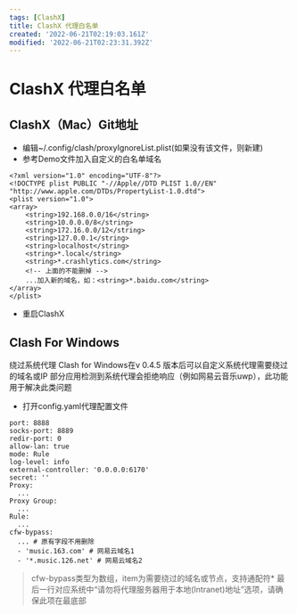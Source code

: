 ```yaml
---
tags: [ClashX]
title: ClashX 代理白名单
created: '2022-06-21T02:19:03.161Z'
modified: '2022-06-21T02:23:31.392Z'
---
```


# ClashX 代理白名单

## ClashX（Mac）Git地址

- 编辑~/.config/clash/proxyIgnoreList.plist(如果没有该文件，则新建)
- 参考Demo文件加入自定义的白名单域名

```
<?xml version="1.0" encoding="UTF-8"?>
<!DOCTYPE plist PUBLIC "-//Apple//DTD PLIST 1.0//EN" "http://www.apple.com/DTDs/PropertyList-1.0.dtd">
<plist version="1.0">
<array>
	<string>192.168.0.0/16</string>
	<string>10.0.0.0/8</string>
	<string>172.16.0.0/12</string>
	<string>127.0.0.1</string>
	<string>localhost</string>
	<string>*.local</string>
	<string>*.crashlytics.com</string>
	<!-- 上面的不能删掉 -->
	...加入新的域名，如：<string>*.baidu.com</string>
</array>
</plist>
```

- 重启ClashX

## Clash For Windows

绕过系统代理
Clash for Windows在v 0.4.5 版本后可以自定义系统代理需要绕过的域名或IP
部分应用检测到系统代理会拒绝响应（例如网易云音乐uwp），此功能用于解决此类问题

- 打开config.yaml代理配置文件
```
port: 8888
socks-port: 8889
redir-port: 0
allow-lan: true
mode: Rule
log-level: info
external-controller: '0.0.0.0:6170'
secret: ''
Proxy:
  ...
Proxy Group:
  ...
Rule:
  ...
cfw-bypass:
  ... # 原有字段不用删除
  - 'music.163.com' # 网易云域名1
  - '*.music.126.net' # 网易云域名2
```

> cfw-bypass类型为数组，item为需要绕过的域名或节点，支持通配符*
> 最后一行对应系统中“请勿将代理服务器用于本地(Intranet)地址”选项，请确保此项在最底部
